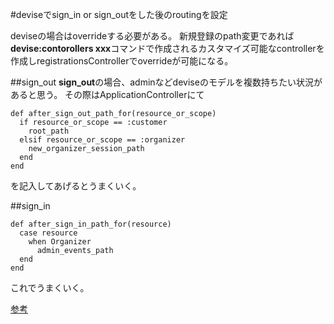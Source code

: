 #deviseでsign_in or sign_outをした後のroutingを設定

deviseの場合はoverrideする必要がある。
新規登録のpath変更であれば**devise:contorollers xxx**コマンドで作成されるカスタマイズ可能なcontrollerを作成しregistrationsControllerでoverrideが可能になる。

##sign_out
**sign_out**の場合、adminなどdeviseのモデルを複数持ちたい状況があると思う。
その際はApplicationControllerにて
```
def after_sign_out_path_for(resource_or_scope)
  if resource_or_scope == :customer
    root_path
  elsif resource_or_scope == :organizer
    new_organizer_session_path
  end
end
```
を記入してあげるとうまくいく。

##sign_in
```
def after_sign_in_path_for(resource)
  case resource
    when Organizer
      admin_events_path
  end
end
```
これでうまくいく。

[参考](https://github.com/plataformatec/devise/wiki/How-To:-Change-the-redirect-path-after-destroying-a-session-i.e.-signing-out)
